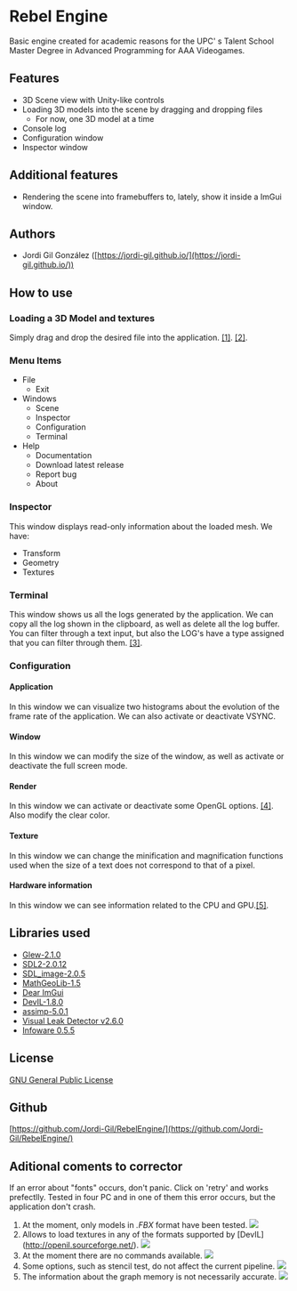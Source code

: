 
# Rebel Engine
Basic engine created for academic reasons for the UPC' s Talent School Master Degree in Advanced Programming for AAA Videogames.
## Features

 - 3D Scene view with Unity-like controls
 - Loading 3D models into the scene by dragging and dropping files
	 - For now, one 3D model at a time
 - Console log
 - Configuration window
 - Inspector window

## Additional features
- Rendering the scene into framebuffers to, lately, show it inside a ImGui window.

## Authors

- Jordi Gil González ([https://jordi-gil.github.io/](https://jordi-gil.github.io/))

## How to use

### Loading a 3D Model and textures

Simply drag and drop the desired file into the application. <span id="a1">[[1]](#f1)</span>. <span id="a2">[[2]](#f2)</span>.

### Menu Items

- File
	- Exit
- Windows
	- Scene
	- Inspector
	- Configuration
	- Terminal
- Help
	- Documentation
	- Download latest release
	- Report bug
	- About

### Inspector

This window displays read-only information about the loaded mesh. We have:

- Transform
- Geometry
- Textures

### Terminal
This window shows us all the logs generated by the application. We can copy all the log shown in the clipboard, as well as delete all the log buffer. You can filter through a text input, but also the LOG's have a type assigned that you can filter through them. <span id="a3">[[3]](#f3)</span>.

### Configuration

#### Application

In this window we can visualize two histograms about the evolution of the frame rate of the application. We can also activate or deactivate VSYNC.

#### Window

In this window we can modify the size of the window, as well as activate or deactivate the full screen mode.

#### Render

In this window we can activate or deactivate some OpenGL options. <span id="a4">[[4]](#f4)</span>. Also modify the clear color.

#### Texture
In this window we can change the minification and magnification functions used when the size of a text does not correspond to that of a pixel.

#### Hardware information

In this window we can see information related to the CPU and GPU.<span id="a5">[[5]](#f5)</span>.


## Libraries used

- [Glew-2.1.0](http://glew.sourceforge.net/)
- [SDL2-2.0.12](https://www.libsdl.org/download-2.0.php)
- [SDL_image-2.0.5](https://www.libsdl.org/projects/SDL_image/)
- [MathGeoLib-1.5](https://github.com/juj/MathGeoLib)
- [Dear ImGui](https://github.com/ocornut/imgui)
- [DevIL-1.8.0](http://openil.sourceforge.net/)
- [assimp-5.0.1](https://github.com/assimp/assimp)
- [Visual Leak Detector v2.6.0](https://github.com/oneiric/vld)
- [Infoware 0.5.5](https://github.com/ThePhD/infoware)

## License

[GNU General Public License](https://github.com/Jordi-Gil/RebelEngine/blob/main/LICENSE)

## Github

[https://github.com/Jordi-Gil/RebelEngine/](https://github.com/Jordi-Gil/RebelEngine/)

## Aditional coments to corrector

If an error about "fonts" occurs, don't panic. Click on 'retry' and works prefectlly. Tested in four PC and in one of them this error occurs, but the application don't crash.

1. <span id="f1"></span> At the moment, only models in *.FBX* format have been tested.  [<img src="https://render.githubusercontent.com/render/math?math=\hookleftarrow">](#a1)
2. <span id="f2"></span> Allows to load textures in any of the formats supported by [DevIL] (http://openil.sourceforge.net/). [<img src="https://render.githubusercontent.com/render/math?math=\hookleftarrow">](#a2)
3. <span id="f3"></span> At the moment there are no commands available. [<img src="https://render.githubusercontent.com/render/math?math=\hookleftarrow">](#a3)
4. <span id="f4"></span> Some options, such as stencil test, do not affect the current pipeline. [<img src="https://render.githubusercontent.com/render/math?math=\hookleftarrow">](#a4)
5. <span id="f5"></span> The information about the graph memory is not necessarily accurate. [<img src="https://render.githubusercontent.com/render/math?math=\hookleftarrow">](#a5)
